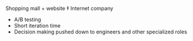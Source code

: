 
Shopping mall + website ‡ Internet company

- A/B testing
- Short iteration time
- Decision making pushed down to engineers and other specialized roles 